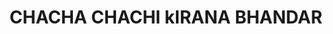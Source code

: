 ---
title: "CHACHA CHACHI kIRANA BHANDAR"
url: /sagar/chacha-chachi-kirana-bhandar/
shop: supermarket
---